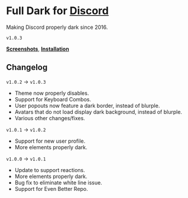 # Full Dark for [Discord](http://discordapp.com)
Making Discord properly dark since 2016.

`v1.0.3`

**[Screenshots](https://github.com/fluffingtons/fulldark/wiki/Screenshots)**, **[Installation](https://github.com/fluffingtons/fulldark/wiki/Installation)**

## Changelog

`v1.0.2` -> `v1.0.3`
* Theme now properly disables.
* Support for Keyboard Combos.
* User popouts now feature a dark border, instead of blurple.
* Avatars that do not load display dark background, instead of blurple.
* Various other changes/fixes.

`v1.0.1` -> `v1.0.2`
* Support for new user profile.
* More elements properly dark.

`v1.0.0` -> `v1.0.1`
* Update to support reactions.
* More elements properly dark.
* Bug fix to eliminate white line issue.
* Support for Even Better Repo.
